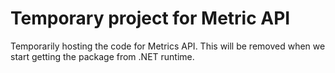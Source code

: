 ﻿# Temporary project for Metric API

Temporarily hosting the code for Metrics API.
This will be removed when we start getting
the package from .NET runtime.
